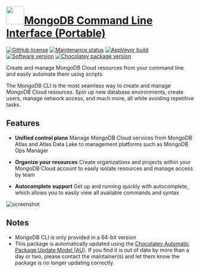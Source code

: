 # [<img src="https://cdn.jsdelivr.net/gh/dgalbraith/chocolatey-packages@0be6f44308aeb981f08bca54c9e9a38ed158a326/icons/mongodb-cli.png" width="48" height="48" />MongoDB Command Line Interface (Portable)](https://chocolatey.org/packages/mongodb-cli.portable)

[![GitHub license](https://img.shields.io/github/license/mongodb/mongocli)](https://github.com/mongodb/mongocli/blob/master/LICENSE)
[![Maintenance status](https://img.shields.io/badge/maintained%3F-yes-green.svg)](https://gitHub.com/dgalbraith/chocolatey-packages/graphs/commit-activity)
[![AppVeyor build](https://img.shields.io/appveyor/ci/dgalbraith/chocolatey-packages)](https://ci.appveyor.com/project/dgalbraith/chocolatey-packages)
[![Software version](https://img.shields.io/badge/Source-v1.31.1-blue)](https://github.com/mongodb/mongocli/releases/tag/v1.31.1)
[![Chocolatey package version](https://img.shields.io/chocolatey/v/mongodb-cli.portable?label=Chocolatey)](https://chocolatey.org/packages/mongodb-cli.portable)

Create and manage MongoDB Cloud resources from your command line and easily automate them using scripts

The MongoDB CLI is the most seamless way to create and manage MongoDB Cloud resources. Spin up new database
environments, create users, manage network access, and much more, all while avoiding repetitive tasks.

## Features

* **Unified control plane** Manage MongoDB Cloud services from MongoDB Atlas and Atlas Data Lake to management
platforms such as MongoDB Ops Manager

* **Organize your resources** Create organizations and projects within your MongoDB Cloud account to easily isolate
resources and manage access by team

* **Autocomplete support** Get up and running quickly with autocomplete, which allows you to easily view all available
commands and syntax

![screenshot](https://cdn.jsdelivr.net/gh/dgalbraith/chocolatey-packages@0be6f44308aeb981f08bca54c9e9a38ed158a326/automatic/mongodb-cli/screenshot.png)

## Notes

* MongoDB CLI is only provided in a 64-bit version
* This package is automatically updated using the [Chocolatey Automatic Package Update Model (AU)](https://github.com/majkinetor/au/blob/master/README.md).
If you find it is out of date by more than a day or two, please contact the maintainer(s) and let them know the package is no longer updating correctly.
